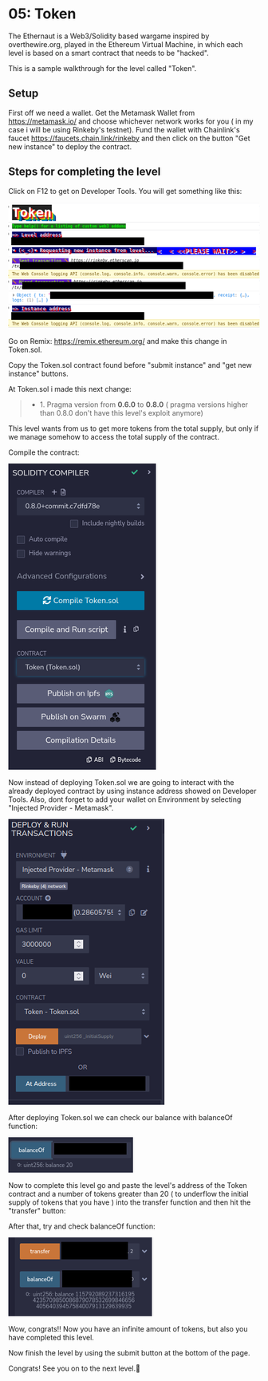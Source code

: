 # 05: Token

The Ethernaut is a Web3/Solidity based wargame inspired by overthewire.org, played in the Ethereum Virtual Machine, in which each level is based on a smart contract that needs to be "hacked".

This is a sample walkthrough for the level called "Token".

## Setup

First off we need a wallet. Get the Metamask Wallet from https://metamask.io/ and choose whichever network works for you ( in my case i will be using Rinkeby's testnet).
Fund the wallet with Chainlink's faucet https://faucets.chain.link/rinkeby and then click on the button "Get new instance" to deploy the contract.

## Steps for completing the level
Click on F12 to get on Developer Tools. You will get something like this:

<img src="./images/image1.png">

Go on Remix: https://remix.ethereum.org/ and make this change in Token.sol. 

Copy the Token.sol contract found before "submit instance" and "get new instance" buttons.

At Token.sol i made this next change:
>- <value> 1. Pragma version from **0.6.0** to **0.8.0** ( pragma versions higher than 0.8.0 don't have this level's exploit anymore)

This level wants from us to get more tokens from the total supply, but only if we manage somehow to access the total supply of the contract.

Compile the contract:

<img src="./images/image2.png">

Now instead of deploying Token.sol we are going to interact with the already deployed contract by using instance address showed on Developer Tools. Also, dont forget to add your wallet on Environment by selecting "Injected Provider - Metamask".

<img src="./images/image3.png">

After deploying Token.sol we can check our balance with balanceOf function:

<img src="./images/image4.png">

Now to complete this level go and paste the level's address of the Token contract and a number of tokens greater than 20 ( to underflow the initial supply of tokens that you have ) into the transfer function and then hit the "transfer" button:

After that, try and check balanceOf function:

<img src="./images/image5.png">

Wow, congrats!! Now you have an infinite amount of tokens, but also you have completed this level.

Now finish the level by using the submit button at the bottom of the page.

Congrats! See you on to the next level.:wave:
